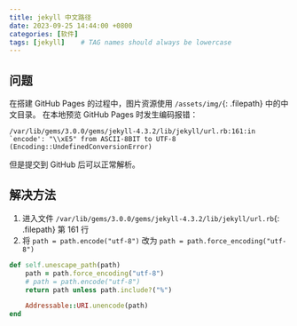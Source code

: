 ```yaml
---
title: jekyll 中文路径
date: 2023-09-25 14:44:00 +0800
categories: [软件]
tags: [jekyll]    # TAG names should always be lowercase
---
```


## 问题

在搭建 GitHub Pages 的过程中，图片资源使用 `/assets/img/`{: .filepath} 中的中文目录。
在本地预览 GitHub Pages 时发生编码报错：

```text
/var/lib/gems/3.0.0/gems/jekyll-4.3.2/lib/jekyll/url.rb:161:in `encode': "\\xE5" from ASCII-8BIT to UTF-8 (Encoding::UndefinedConversionError)
```

但是提交到 GitHub 后可以正常解析。

## 解决方法

1. 进入文件 `/var/lib/gems/3.0.0/gems/jekyll-4.3.2/lib/jekyll/url.rb`{: .filepath} 第 161 行
2. 将 `path = path.encode("utf-8")` 改为 `path = path.force_encoding("utf-8")`

```ruby
def self.unescape_path(path)
    path = path.force_encoding("utf-8")
    # path = path.encode("utf-8")
    return path unless path.include?("%")

    Addressable::URI.unencode(path)
end
```
